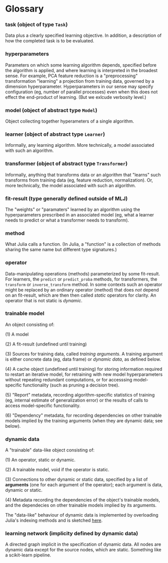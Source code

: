 # Glossary

### task (object of type `Task`)

Data plus a clearly specified learning objective. In addition, a
description of how the completed task is to be evaluated.


### hyperparameters

Parameters on which some learning algorithm depends, specified before
the algorithm is applied, and where learning is interpreted in the
broadest sense. For example, PCA feature reduction is a
"preprocessing" transformation "learning" a projection from training
data, governed by a dimension hyperparameter. Hyperparameters in our
sense may specify configuration (eg, number of parallel processes)
even when this does not effect the end-product of learning. (But we exlcude verbosity level.)

### model (object of abstract type `Model`)

Object collecting together hyperameters of a single algorithm. 


### learner (object of abstract type `Learner`)

Informally, any learning algorithm. More technically, a model
associated with such an algorithm.


### transformer (object of abstract type `Transformer`)

Informally, anything that transforms data or an algorithm that
"learns" such transforms from training data (eg, feature reduction,
normalization). Or, more technically, the model associated with
such an algorithm.


### fit-result (type generally defined outside of MLJ)

The "weights" or "paramaters" learned by an algorithm using the
hyperparameters prescribed in an associated model (eg, what a learner
needs to predict or what a transformer needs to transform). 


### method

What Julia calls a function. (In Julia, a "function" is a collection
of methods sharing the same name but different type signatures.)


### operator

Data-manipulating operations (methods) parameterized by some
fit-result. For learners, the `predict` or `predict_proba` methods, for
transformers, the `transform` or `inverse_transform` method. In some
contexts such an operator might be replaced by an ordinary operator
(method) that does *not* depend on an fit-result, which are then then
called *static* operators for clarity. An operator that is not static
is *dynamic*.


### trainable model

An object consisting of:

(1) A model 

(2) A fit-result (undefined until training)

(3) Sources for training data, called *training arguments*. A training
argument is either concrete data (eg, data frame) or *dynamic data*,
as defined below.

(4) A cache object (undefined until training) for storing information
required to restart an iterative model, for retraining with new model
hyperparameters without repeating redundant computations, or for
accesssing model-specific functionality (such as pruning a decision
tree).

(5) "Report" metadata, recording algorithm-specific statistics of
training (eg, internal estimate of generalization error) or the
results of calls to access model-specific functionality.

(6) "Dependency" metadata, for recording dependencies on other
trainable models implied by the training arguments (when they are
dynamic data; see below).


### dynamic data

A "trainable" data-like object consisting of:

(1) An operator, static or dynamic.

(2) A trainable model, void if the operator is static.

(3) Connections to other dynamic or static data, specified by a list
   of **arguments** (one for each argument of the operator); each
   argument is data, dynamic or static.

(4) Metadata recording the dependencies of the object's trainable
models, and the dependecies on other trainable models implied by its
arguments.

The "data-like" behaviour of dynamic data is implemented by
overloading Julia's indexing methods and is sketched [here](dynamic_data.md).


### learning network (implicity defined by dynamic data)

A directed graph implicit in the specification of dynamic data. All
nodes are dynamic data except for the source nodes, which are
static. Something like a scikit-learn pipeline.

